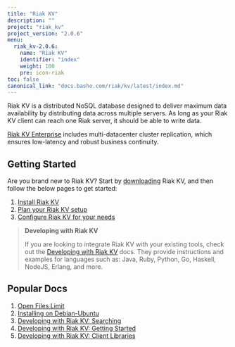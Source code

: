 ```yaml
---
title: "Riak KV"
description: ""
project: "riak_kv"
project_version: "2.0.6"
menu:
  riak_kv-2.0.6:
    name: "Riak KV"
    identifier: "index"
    weight: 100
    pre: icon-riak
toc: false
canonical_link: "docs.basho.com/riak/kv/latest/index.md"
---
```


[aboutenterprise]: http://basho.com/contact/
[config index]: /riak/kv/2.0.6/configuring
[dev index]: /riak/kv/2.0.6/developing
[downloads]: /riak/kv/2.0.6/downloads/
[install index]: /riak/kv/2.0.6/setup/installing/
[plan index]: /riak/kv/2.0.6/setup/planning
[perf open files]: /riak/kv/2.0.6/using/performance/open-files-limit
[install debian & ubuntu]: /riak/kv/2.0.6/setup/installing/debian-ubuntu
[usage search]: /riak/kv/2.0.6/developing/usage/search
[getting started]: /riak/kv/2.0.6/developing/getting-started
[dev client libraries]: /riak/kv/2.0.6/developing/client-libraries



Riak KV is a distributed NoSQL database designed to deliver maximum data availability by distributing data across multiple servers. As long as your Riak KV client can reach one Riak server, it should be able to write data.

[Riak KV Enterprise][aboutenterprise] includes multi-datacenter cluster replication, which ensures low-latency and robust business continuity.

## Getting Started

Are you brand new to Riak KV? Start by [downloading][downloads] Riak KV, and then follow the below pages to get started:

1. [Install Riak KV][install index]
2. [Plan your Riak KV setup][plan index]
3. [Configure Riak KV for your needs][config index]

>**Developing with Riak KV**
>
>If you are looking to integrate Riak KV with your existing tools, check out the [Developing with Riak KV][dev index] docs. They provide instructions and examples for languages such as: Java, Ruby, Python, Go, Haskell, NodeJS, Erlang, and more.

## Popular Docs

1. [Open Files Limit][perf open files]
2. [Installing on Debian-Ubuntu][install debian & ubuntu]
3. [Developing with Riak KV: Searching][usage search]
4. [Developing with Riak KV: Getting Started][getting started]
5. [Developing with Riak KV: Client Libraries][dev client libraries]
